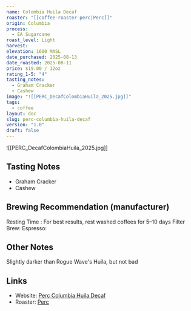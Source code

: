 ```yaml
---
name: Colombia Huila Decaf
roaster: "[[coffee-roaster-perc|Perc]]"
origin: Columbia
process:
  - EA Sugarcane
roast_level: Light
harvest: 
elevation: 1600 MASL
date_purchased: 2025-08-13
date_roasted: 2025-08-11
price: $19.00 / 12oz
rating_1-5: "4"
tasting_notes:
  - Graham Cracker
  - Cashew
image: "![[PERC_DecafColombiaHuila_2025.jpg]]"
tags:
  - coffee
layout: doc
slug: perc-columbia-huila-decaf
version: "1.0"
draft: false
---
```


![[PERC_DecafColombiaHuila_2025.jpg]]

## Tasting Notes
- Graham Cracker
- Cashew

## Brewing Recommendation (manufacturer)
Resting Time : For best results, rest washed coffees for 5–10 days
Filter Brew: 
Espresso: 

## Other Notes
Slightly darker than Rogue Wave's Huila, but not bad

## Links
- Website: [Perc Columbia Huila Decaf](https://perccoffee.com/products/decaf?variant=44057029869882)
- Roaster: [Perc](_docs/coffee-roaster-perc.md)
